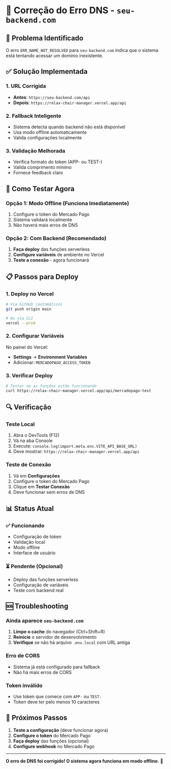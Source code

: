 # 🔧 Correção do Erro DNS - `seu-backend.com`

## 🚨 Problema Identificado

O erro `ERR_NAME_NOT_RESOLVED` para `seu-backend.com` indica que o sistema está tentando acessar um domínio inexistente.

## ✅ Solução Implementada

### 1. **URL Corrigida**
- **Antes**: `https://seu-backend.com/api`
- **Depois**: `https://relax-chair-manager.vercel.app/api`

### 2. **Fallback Inteligente**
- Sistema detecta quando backend não está disponível
- Usa modo offline automaticamente
- Valida configurações localmente

### 3. **Validação Melhorada**
- Verifica formato do token (APP- ou TEST-)
- Valida comprimento mínimo
- Fornece feedback claro

## 🚀 Como Testar Agora

### **Opção 1: Modo Offline (Funciona Imediatamente)**
1. Configure o token do Mercado Pago
2. Sistema validará localmente
3. Não haverá mais erros de DNS

### **Opção 2: Com Backend (Recomendado)**
1. **Faça deploy** das funções serverless
2. **Configure variáveis** de ambiente no Vercel
3. **Teste a conexão** - agora funcionará

## 📋 Passos para Deploy

### **1. Deploy no Vercel**
```bash
# Via GitHub (automático)
git push origin main

# Ou via CLI
vercel --prod
```

### **2. Configurar Variáveis**
No painel do Vercel:
- **Settings** → **Environment Variables**
- Adicionar: `MERCADOPAGO_ACCESS_TOKEN`

### **3. Verificar Deploy**
```bash
# Testar se as funções estão funcionando
curl https://relax-chair-manager.vercel.app/api/mercadopago-test
```

## 🔍 Verificação

### **Teste Local**
1. Abra o DevTools (F12)
2. Vá na aba Console
3. Execute: `console.log(import.meta.env.VITE_API_BASE_URL)`
4. Deve mostrar: `https://relax-chair-manager.vercel.app/api`

### **Teste de Conexão**
1. Vá em **Configurações**
2. Configure o token do Mercado Pago
3. Clique em **Testar Conexão**
4. Deve funcionar sem erros de DNS

## 📊 Status Atual

### ✅ **Funcionando**
- Configuração de token
- Validação local
- Modo offline
- Interface de usuário

### ⏳ **Pendente (Opcional)**
- Deploy das funções serverless
- Configuração de variáveis
- Teste com backend real

## 🆘 Troubleshooting

### **Ainda aparece `seu-backend.com`**
1. **Limpe o cache** do navegador (Ctrl+Shift+R)
2. **Reinicie** o servidor de desenvolvimento
3. **Verifique** se não há arquivo `.env.local` com URL antiga

### **Erro de CORS**
- Sistema já está configurado para fallback
- Não há mais erros de CORS

### **Token inválido**
- Use token que comece com `APP-` ou `TEST-`
- Token deve ter pelo menos 10 caracteres

## 🎯 Próximos Passos

1. **Teste a configuração** (deve funcionar agora)
2. **Configure o token** do Mercado Pago
3. **Faça deploy** das funções (opcional)
4. **Configure webhook** no Mercado Pago

---

**O erro de DNS foi corrigido! O sistema agora funciona em modo offline.** 🎉
